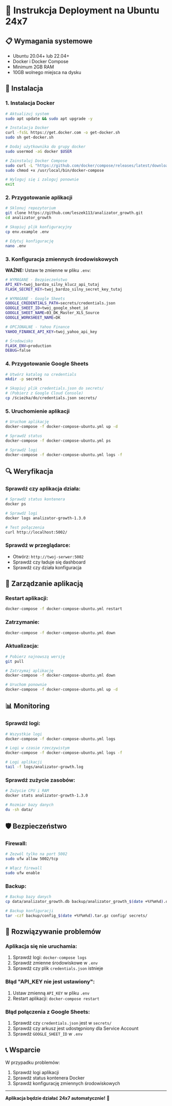 # 🚀 Instrukcja Deployment na Ubuntu 24x7

## 📋 Wymagania systemowe

- Ubuntu 20.04+ lub 22.04+
- Docker i Docker Compose
- Minimum 2GB RAM
- 10GB wolnego miejsca na dysku

## 🔧 Instalacja

### 1. Instalacja Docker

```bash
# Aktualizuj system
sudo apt update && sudo apt upgrade -y

# Instalacja Docker
curl -fsSL https://get.docker.com -o get-docker.sh
sudo sh get-docker.sh

# Dodaj użytkownika do grupy docker
sudo usermod -aG docker $USER

# Zainstaluj Docker Compose
sudo curl -L "https://github.com/docker/compose/releases/latest/download/docker-compose-$(uname -s)-$(uname -m)" -o /usr/local/bin/docker-compose
sudo chmod +x /usr/local/bin/docker-compose

# Wyloguj się i zaloguj ponownie
exit
```

### 2. Przygotowanie aplikacji

```bash
# Sklonuj repozytorium
git clone https://github.com/leszek113/analizator_growth.git
cd analizator_growth

# Skopiuj plik konfiguracyjny
cp env.example .env

# Edytuj konfigurację
nano .env
```

### 3. Konfiguracja zmiennych środowiskowych

**WAŻNE:** Ustaw te zmienne w pliku `.env`:

```bash
# WYMAGANE - Bezpieczeństwo
API_KEY=twoj_bardzo_silny_klucz_api_tutaj
FLASK_SECRET_KEY=twoj_bardzo_silny_secret_key_tutaj

# WYMAGANE - Google Sheets
GOOGLE_CREDENTIALS_PATH=secrets/credentials.json
GOOGLE_SHEET_ID=twoj_google_sheet_id
GOOGLE_SHEET_NAME=03_DK_Master_XLS_Source
GOOGLE_WORKSHEET_NAME=DK

# OPCJONALNE - Yahoo Finance
YAHOO_FINANCE_API_KEY=twoj_yahoo_api_key

# Środowisko
FLASK_ENV=production
DEBUG=false
```

### 4. Przygotowanie Google Sheets

```bash
# Utwórz katalog na credentials
mkdir -p secrets

# Skopiuj plik credentials.json do secrets/
# (Pobierz z Google Cloud Console)
cp /ścieżka/do/credentials.json secrets/
```

### 5. Uruchomienie aplikacji

```bash
# Uruchom aplikację
docker-compose -f docker-compose-ubuntu.yml up -d

# Sprawdź status
docker-compose -f docker-compose-ubuntu.yml ps

# Sprawdź logi
docker-compose -f docker-compose-ubuntu.yml logs -f
```

## 🔍 Weryfikacja

### Sprawdź czy aplikacja działa:

```bash
# Sprawdź status kontenera
docker ps

# Sprawdź logi
docker logs analizator-growth-1.3.0

# Test połączenia
curl http://localhost:5002/
```

### Sprawdź w przeglądarce:

- Otwórz: `http://twoj-serwer:5002`
- Sprawdź czy ładuje się dashboard
- Sprawdź czy działa konfiguracja

## 🔄 Zarządzanie aplikacją

### Restart aplikacji:
```bash
docker-compose -f docker-compose-ubuntu.yml restart
```

### Zatrzymanie:
```bash
docker-compose -f docker-compose-ubuntu.yml down
```

### Aktualizacja:
```bash
# Pobierz najnowszą wersję
git pull

# Zatrzymaj aplikację
docker-compose -f docker-compose-ubuntu.yml down

# Uruchom ponownie
docker-compose -f docker-compose-ubuntu.yml up -d
```

## 📊 Monitoring

### Sprawdź logi:
```bash
# Wszystkie logi
docker-compose -f docker-compose-ubuntu.yml logs

# Logi w czasie rzeczywistym
docker-compose -f docker-compose-ubuntu.yml logs -f

# Logi aplikacji
tail -f logs/analizator-growth.log
```

### Sprawdź zużycie zasobów:
```bash
# Zużycie CPU i RAM
docker stats analizator-growth-1.3.0

# Rozmiar bazy danych
du -sh data/
```

## 🛡️ Bezpieczeństwo

### Firewall:
```bash
# Zezwól tylko na port 5002
sudo ufw allow 5002/tcp

# Włącz firewall
sudo ufw enable
```

### Backup:
```bash
# Backup bazy danych
cp data/analizator_growth.db backup/analizator_growth_$(date +%Y%m%d).db

# Backup konfiguracji
tar -czf backup/config_$(date +%Y%m%d).tar.gz config/ secrets/
```

## 🚨 Rozwiązywanie problemów

### Aplikacja się nie uruchamia:
1. Sprawdź logi: `docker-compose logs`
2. Sprawdź zmienne środowiskowe w `.env`
3. Sprawdź czy plik `credentials.json` istnieje

### Błąd "API_KEY nie jest ustawiony":
1. Ustaw zmienną `API_KEY` w pliku `.env`
2. Restart aplikacji: `docker-compose restart`

### Błąd połączenia z Google Sheets:
1. Sprawdź czy `credentials.json` jest w `secrets/`
2. Sprawdź czy arkusz jest udostępniony dla Service Account
3. Sprawdź `GOOGLE_SHEET_ID` w `.env`

## 📞 Wsparcie

W przypadku problemów:
1. Sprawdź logi aplikacji
2. Sprawdź status kontenera Docker
3. Sprawdź konfigurację zmiennych środowiskowych

---

**Aplikacja będzie działać 24x7 automatycznie!** 🎯
